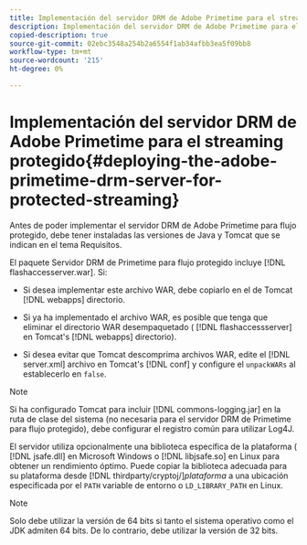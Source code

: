 ```yaml
---
title: Implementación del servidor DRM de Adobe Primetime para el streaming protegido
description: Implementación del servidor DRM de Adobe Primetime para el streaming protegido
copied-description: true
source-git-commit: 02ebc3548a254b2a6554f1ab34afbb3ea5f09bb8
workflow-type: tm+mt
source-wordcount: '215'
ht-degree: 0%

---
```


# Implementación del servidor DRM de Adobe Primetime para el streaming protegido{#deploying-the-adobe-primetime-drm-server-for-protected-streaming}

Antes de poder implementar el servidor DRM de Adobe Primetime para flujo protegido, debe tener instaladas las versiones de Java y Tomcat que se indican en el tema Requisitos.

El paquete Servidor DRM de Primetime para flujo protegido incluye [!DNL flashaccesserver.war]. Si:

* Si desea implementar este archivo WAR, debe copiarlo en el de Tomcat [!DNL webapps] directorio.
* Si ya ha implementado el archivo WAR, es posible que tenga que eliminar el directorio WAR desempaquetado ( [!DNL flashaccessserver] en Tomcat&#39;s [!DNL webapps] directorio).

* Si desea evitar que Tomcat descomprima archivos WAR, edite el [!DNL server.xml] archivo en Tomcat&#39;s [!DNL conf] y configure el `unpackWARs` al establecerlo en `false`.

>[!NOTE]
>
>Si ha configurado Tomcat para incluir [!DNL commons-logging.jar] en la ruta de clase del sistema (no necesaria para el servidor DRM de Primetime para flujo protegido), debe configurar el registro común para utilizar Log4J.

El servidor utiliza opcionalmente una biblioteca específica de la plataforma ( [!DNL jsafe.dll] en Microsoft Windows o [!DNL libjsafe.so] en Linux para obtener un rendimiento óptimo. Puede copiar la biblioteca adecuada para su plataforma desde [!DNL thirdparty/cryptoj/]*plataforma* a una ubicación especificada por el `PATH` variable de entorno o `LD_LIBRARY_PATH` en Linux.

>[!NOTE]
>
>Solo debe utilizar la versión de 64 bits si tanto el sistema operativo como el JDK admiten 64 bits. De lo contrario, debe utilizar la versión de 32 bits.
